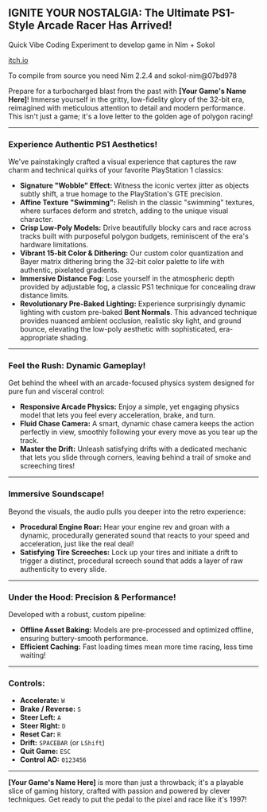 ## IGNITE YOUR NOSTALGIA: The Ultimate PS1-Style Arcade Racer Has Arrived!

Quick Vibe Coding Experiment to develop game in Nim + Sokol

[itch.io](https://abyss-inhabitant.itch.io/arcade-ps1-style-racing-game)

To compile from source you need Nim 2.2.4 and sokol-nim@07bd978

Prepare for a turbocharged blast from the past with **[Your Game's Name Here]**! Immerse yourself in the gritty, low-fidelity glory of the 32-bit era, reimagined with meticulous attention to detail and modern performance. This isn't just a game; it's a love letter to the golden age of polygon racing!

---

### **Experience Authentic PS1 Aesthetics!**

We've painstakingly crafted a visual experience that captures the raw charm and technical quirks of your favorite PlayStation 1 classics:

*   **Signature "Wobble" Effect:** Witness the iconic vertex jitter as objects subtly shift, a true homage to the PlayStation's GTE precision.
*   **Affine Texture "Swimming":** Relish in the classic "swimming" textures, where surfaces deform and stretch, adding to the unique visual character.
*   **Crisp Low-Poly Models:** Drive beautifully blocky cars and race across tracks built with purposeful polygon budgets, reminiscent of the era's hardware limitations.
*   **Vibrant 15-bit Color & Dithering:** Our custom color quantization and Bayer matrix dithering bring the 32-bit color palette to life with authentic, pixelated gradients.
*   **Immersive Distance Fog:** Lose yourself in the atmospheric depth provided by adjustable fog, a classic PS1 technique for concealing draw distance limits.
*   **Revolutionary Pre-Baked Lighting:** Experience surprisingly dynamic lighting with custom pre-baked **Bent Normals**. This advanced technique provides nuanced ambient occlusion, realistic sky light, and ground bounce, elevating the low-poly aesthetic with sophisticated, era-appropriate shading.

---

### **Feel the Rush: Dynamic Gameplay!**

Get behind the wheel with an arcade-focused physics system designed for pure fun and visceral control:

*   **Responsive Arcade Physics:** Enjoy a simple, yet engaging physics model that lets you feel every acceleration, brake, and turn.
*   **Fluid Chase Camera:** A smart, dynamic chase camera keeps the action perfectly in view, smoothly following your every move as you tear up the track.
*   **Master the Drift:** Unleash satisfying drifts with a dedicated mechanic that lets you slide through corners, leaving behind a trail of smoke and screeching tires!

---

### **Immersive Soundscape!**

Beyond the visuals, the audio pulls you deeper into the retro experience:

*   **Procedural Engine Roar:** Hear your engine rev and groan with a dynamic, procedurally generated sound that reacts to your speed and acceleration, just like the real deal!
*   **Satisfying Tire Screeches:** Lock up your tires and initiate a drift to trigger a distinct, procedural screech sound that adds a layer of raw authenticity to every slide.

---

### **Under the Hood: Precision & Performance!**

Developed with a robust, custom pipeline:

*   **Offline Asset Baking:** Models are pre-processed and optimized offline, ensuring buttery-smooth performance.
*   **Efficient Caching:** Fast loading times mean more time racing, less time waiting!

---

### **Controls:**

*   **Accelerate:** `W`
*   **Brake / Reverse:** `S`
*   **Steer Left:** `A`
*   **Steer Right:** `D`
*   **Reset Car:** `R`
*   **Drift:** `SPACEBAR` (or `LShift`)
*   **Quit Game:** `ESC`
*   **Control AO:** `0123456`

---

**[Your Game's Name Here]** is more than just a throwback; it's a playable slice of gaming history, crafted with passion and powered by clever techniques. Get ready to put the pedal to the pixel and race like it's 1997!
